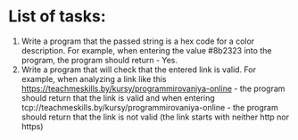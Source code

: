 # List of tasks: 
1. Write a program that the passed string is a hex code for a color description. For example, when entering the value #8b2323 into the program, the program should return - Yes.
2. Write a program that will check that the entered link is valid. For example, when analyzing a link like this https://teachmeskills.by/kursy/programmirovaniya-online - the program should return that the link is valid and when entering tcp://teachmeskills.by/kursy/programmirovaniya-online - the program should return that the link is not valid (the link starts with neither http nor https)
